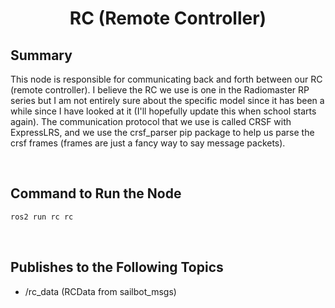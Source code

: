 # <p style="text-align: center;"> RC (Remote Controller) </p>


## **Summary**
This node is responsible for communicating back and forth between our RC (remote controller). I believe the RC we use is one in the Radiomaster RP series but I am not entirely sure about the specific model since it has been a while since I have looked at it (I'll hopefully update this when school starts again). The communication protocol that we use is called CRSF with ExpressLRS, and we use the crsf_parser pip package to help us parse the crsf frames (frames are just a fancy way to say message packets).

<br>

## **Command to Run the Node**
``` sh
ros2 run rc rc
```

<br>

## **Publishes to the Following Topics**
- /rc_data (RCData from sailbot_msgs)